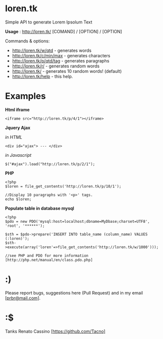loren.tk
========

Simple API to generate Lorem Ipsolum Text

**Usage** : http://loren.tk/ [COMAND] / [OPTION] / [OPTION]

Commands & options:
 
- http://loren.tk/w/qtd       - generates words
- http://loren.tk/c/min/max   - generates characters
- http://loren.tk/p/qtd/tag   - generates paragraphs
- http://loren.tk/r/          - generates random words
- http://loren.tk/            - generates 10 random words! (default)
- http://loren.tk/help        - this help. 


Examples
========

**Html iframe**

    <iframe src="http://loren.tk/p/4/1"></iframe>

**Jquery Ajax**

*in HTML*

    <div id="ajax"> --- </div>
    
*in Javascript*

    $("#ajax").load("http://loren.tk/p/2/1");


**PHP**

    <?php
    $loren = file_get_contents('http://loren.tk/p/10/1');
    
    //Display 10 paragraphs with '<p>' tags.
    echo $loren; 
 
    
**Populate table in database mysql**
    
    <?php
    $pdo = new PDO('mysql:host=localhost;dbname=MyDbase;charset=UTF8', 'root', '******');
    
    $sth = $pdo->prepare('INSERT INTO table_name (column_name) VALUES (:loren)');
    $sth->execute(array('loren'=>file_get_contents('http://loren.tk/w/1000')));
    
    //see PHP and PDO for more information [http://php.net/manual/en/class.pdo.php]


:)
===

Please report bugs, suggestions here (Pull Request) and in my email [prbr@mail.com].


:$
===

Tanks Renato Cassino [https://github.com/Tacno]
